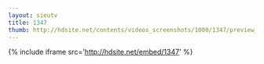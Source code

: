 ```yaml
---
layout: sieutv
title: 1347
thumb: http://hdsite.net/contents/videos_screenshots/1000/1347/preview_360p.mp4.jpg
---
```

{% include iframe src='http://hdsite.net/embed/1347' %}
 
